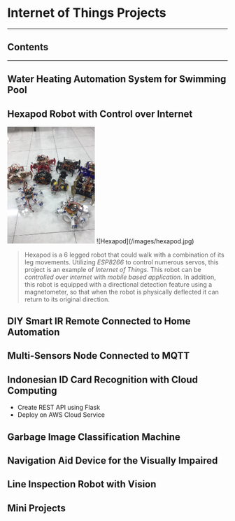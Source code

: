 # Internet of Things Projects

---

## Contents


---
## Water Heating Automation System for Swimming Pool

## Hexapod Robot with Control over Internet
<img src="/images/hexapod.jpg" alt="Hexapod Robot" width="200"/>
![Hexapod](/images/hexapod.jpg)

> Hexapod is a 6 legged robot that could walk with a combination of its leg movements.
> Utilizing *ESP8266* to control numerous servos, this project is an example of *Internet of Things*.
> This robot can be *controlled over internet* with *mobile based application*.
> In addition, this robot is equipped with a directional detection feature using a magnetometer, 
> so that when the robot is physically deflected it can return to its original direction.

## DIY Smart IR Remote Connected to Home Automation

## Multi-Sensors Node Connected to MQTT

## Indonesian ID Card Recognition with Cloud Computing
* Create REST API using Flask
* Deploy on AWS Cloud Service

## Garbage Image Classification Machine

## Navigation Aid Device for the Visually Impaired

## Line Inspection Robot with Vision


## Mini Projects
